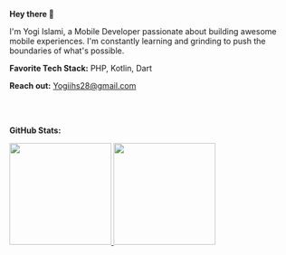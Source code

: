 **Hey there 👋**

I'm Yogi Islami, a Mobile Developer passionate about building awesome mobile experiences.  I'm constantly learning and grinding to push the boundaries of what's possible.

**Favorite Tech Stack:**  PHP, Kotlin, Dart

**Reach out:** Yogiihs28@gmail.com

<br>
<br>

**GitHub Stats:**
<p align="left">
<a href="https://github.com/itsmeyogs">
  <img height="180em" src="https://github-readme-stats-eight-theta.vercel.app/api?username=itsmeyogs&show_icons=true&theme=algolia&include_all_commits=true&count_private=true"/>
  <img height="180em" src="https://github-readme-stats-eight-theta.vercel.app/api/top-langs/?username=itsmeyogs&layout=compact&langs_count=8&theme=algolia"/>
</a>
</p>
